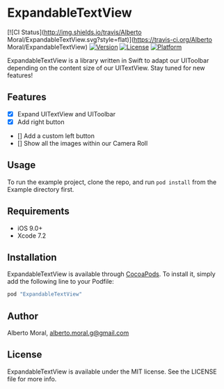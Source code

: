 # ExpandableTextView

[![CI Status](http://img.shields.io/travis/Alberto Moral/ExpandableTextView.svg?style=flat)](https://travis-ci.org/Alberto Moral/ExpandableTextView)
[![Version](https://img.shields.io/cocoapods/v/ExpandableTextView.svg?style=flat)](http://cocoapods.org/pods/ExpandableTextView)
[![License](https://img.shields.io/cocoapods/l/ExpandableTextView.svg?style=flat)](http://cocoapods.org/pods/ExpandableTextView)
[![Platform](https://img.shields.io/cocoapods/p/ExpandableTextView.svg?style=flat)](http://cocoapods.org/pods/ExpandableTextView)

ExpandableTextView is a library written in Swift to adapt our UIToolbar depending on the content size of our UITextView. Stay tuned for new features!

## Features

- [x] Expand UITextView and UIToolbar
- [x] Add right button
- [] Add a custom left button
- [] Show all the images within our Camera Roll

## Usage

To run the example project, clone the repo, and run `pod install` from the Example directory first.

## Requirements

- iOS 9.0+
- Xcode 7.2

## Installation

ExpandableTextView is available through [CocoaPods](http://cocoapods.org). To install
it, simply add the following line to your Podfile:

```bash
pod "ExpandableTextView"
```

## Author

Alberto Moral, alberto.moral.g@gmail.com

## License

ExpandableTextView is available under the MIT license. See the LICENSE file for more info.
